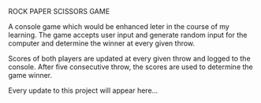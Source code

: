 ROCK PAPER SCISSORS GAME

A console game which would be enhanced leter in the course of my learning.
The game accepts user input and generate random input for the computer and determine the winner at every given throw.

Scores of both players are updated at every given throw and logged to the console.
After five consecutive throw, the scores are used to determine the game winner.

Every update to this project will appear here...  

